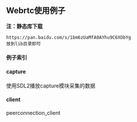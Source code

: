 ## Webrtc使用例子



**注：静态库下载**

```
https://pan.baidu.com/s/1bm6zUaMfA0AYhu9C6XObYg 
放到lib目录即可
```

#### 例子索引

#### capture

使用SDL2播放capture模块采集的数据

#### client

peerconnection_client